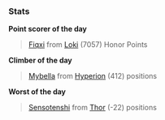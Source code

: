 

### Stats

**Point scorer of the day**
>[Fiqxi](/#/character/Loki/539962) from [Loki](/#/ranking/Loki)  (7057) Honor Points


**Climber of the day**
>[Mybella](/#/character/Hyperion/569749) from [Hyperion](/#/ranking/Hyperion)  (412) positions


**Worst of the day**
>[Sensotenshi](/#/character/Thor/530540) from [Thor](/#/ranking/Thor)  (-22) positions


